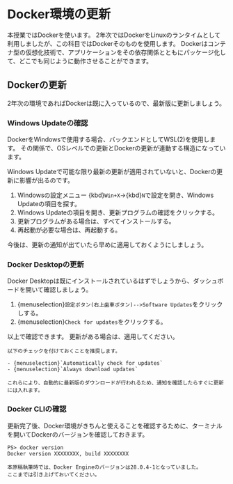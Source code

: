 # Docker環境の更新

本授業ではDockerを使います。
2年次ではDockerをLinuxのランタイムとして利用しましたが、この科目ではDockerそのものを使用します。
Dockerはコンテナ型の仮想化技術で、アプリケーションをその依存関係とともにパッケージ化して、どこでも同じように動作させることができます。

## Dockerの更新

2年次の環境であればDockerは既に入っているので、最新版に更新しましょう。

### Windows Updateの確認

DockerをWindowsで使用する場合、バックエンドとしてWSL(2)を使用します。
その関係で、OSレベルでの更新とDockerの更新が連動する構造になっています。

Windows Updateで可能な限り最新の更新が適用されていないと、Dockerの更新に影響が出るのです。

1. Windowsの設定メニュー {kbd}`Win+X`→{kbd}`N`で設定を開き、Windows Updateの項目を探す。
2. Windows Updateの項目を開き、更新プログラムの確認をクリックする。
3. 更新プログラムがある場合は、すべてインストールする。
4. 再起動が必要な場合は、再起動する。

今後は、更新の通知が出ていたら早めに適用しておくようにしましょう。

### Docker Desktopの更新

Docker Desktopは既にインストールされているはずでしょうから、ダッシュボードを開いて確認しましょう。

1. {menuselection}`設定ボタン(右上歯車ボタン)-->Software Updates`をクリックしする。
2. {menuselection}`Check for updates`をクリックする。

以上で確認できます。
更新がある場合は、適用してください。

```{note}
以下のチェックを付けておくことを推奨します。

- {menuselection}`Automatically check for updates`
- {menuselection}`Always download updates`

これらにより、自動的に最新版のダウンロードが行われるため、通知を確認したらすぐに更新には入れます。
```

### Docker CLIの確認

更新完了後、Docker環境がきちんと使えることを確認するために、ターミナルを開いてDockerのバージョンを確認しておきます。

```pwsh
PS> docker version
Docker version XXXXXXXX, build XXXXXXXX
```

```{note}
本原稿執筆時では、Docker Engineのバージョンは28.0.4-1となっていました。
ここまでは引き上げておいてください。
```
